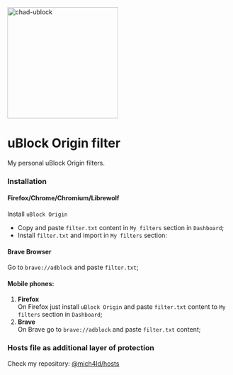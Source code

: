  <img width="250" alt="chad-ublock" src="https://user-images.githubusercontent.com/43048524/135315860-afb1a987-9fd3-4966-a59b-b6d5ce17ef6d.jpg" />
 
# uBlock Origin filter
My personal uBlock Origin filters.

### Installation
#### Firefox/Chrome/Chromium/Librewolf
Install `uBlock Origin`
- Copy and paste `filter.txt` content in `My filters` section in `Dashboard`;
- Install `filter.txt` and import in `My filters` section:

#### Brave Browser
 Go to `brave://adblock` and paste `filter.txt`;

#### Mobile phones:
1. <b> Firefox </b> </br>
On Firefox just install `uBlock Origin` and paste `filter.txt` content to `My filters` section in `Dashboard`;
2. <b> Brave </b> </br>
On Brave go to `brave://adblock` and paste `filter.txt` content;

### Hosts file as additional layer of protection
Check my repository: <a href="https://github.com/mich4ld/hosts"> @mich4ld/hosts </a>

